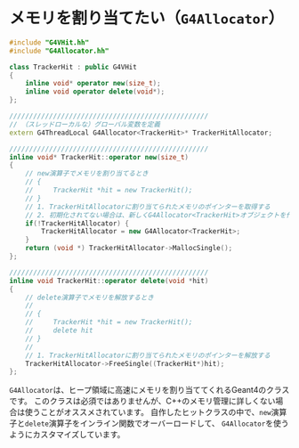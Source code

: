# メモリを割り当てたい（``G4Allocator``）

```cpp
#include "G4VHit.hh"
#include "G4Allocator.hh"

class TrackerHit : public G4VHit
{
    inline void* operator new(size_t);
    inline void operator delete(void*);
};

//////////////////////////////////////////////////
// （スレッドローカルな）グローバル変数を定義
extern G4ThreadLocal G4Allocator<TrackerHit>* TrackerHitAllocator;

//////////////////////////////////////////////////
inline void* TrackerHit::operator new(size_t)
{
    // new演算子でメモリを割り当てるとき
    // {
    //     TrackerHit *hit = new TrackerHit();
    // }
    // 1. TrackerHitAllocatorに割り当てられたメモリのポインターを取得する
    // 2. 初期化されてない場合は、新しくG4Allocator<TrackerHit>オブジェクトを作成
    if(!TrackerHitAllocator) {
        TrackerHitAllocator = new G4Allocator<TrackerHit>;
    }
    return (void *) TrackerHitAllocator->MallocSingle();
};

//////////////////////////////////////////////////
inline void TrackerHit::operator delete(void *hit)
{
    // delete演算子でメモリを解放するとき
    //
    // {
    //     TrackerHit *hit = new TrackerHit();
    //     delete hit
    // }
    //
    // 1. TrackerHitAllocatorに割り当てられたメモリのポインターを解放する
    TrackerHitAllocator->FreeSingle((TrackerHit*)hit);
};
```

``G4Allocator``は、ヒープ領域に高速にメモリを割り当ててくれるGeant4のクラスです。
このクラスは必須ではありませんが、C++のメモリ管理に詳しくない場合は使うことがオススメされています。
自作したヒットクラスの中で、``new``演算子と``delete``演算子をインライン関数でオーバーロードして、
``G4Allocator``を使うようにカスタマイズしています。
